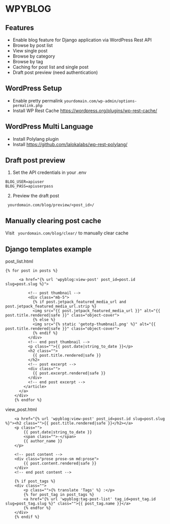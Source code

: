 # WPYBLOG

## Features

- Enable blog feature for Django application via WordPress Rest API
- Browse by post list
- View single post
- Browse by category
- Browse by tag
- Caching for post list and single post
- Draft post preview (need authentication)

## WordPress Setup

- Enable pretty permalink `yourdomain.com/wp-admin/options-permalink.php`
- Install WP Rest Cache https://wordpress.org/plugins/wp-rest-cache/

## WordPress Multi Language

- Install Polylang plugin
- Install https://github.com/lalokalabs/wp-rest-polylang/

## Draft post preview

1) Set the API credentials in your .env

```
BLOG_USER=apiuser
BLOG_PASS=apiuserpass
```

2) Preview the draft post

` yourdomain.com/blog/preview/<post_id>/`

## Manually clearing post cache

Visit ` yourdomain.com/blog/clear/` to manually clear cache

## Django templates example

post_list.html

```
{% for post in posts %}
    
      <a href="{% url 'wpyblog:view-post' post_id=post.id slug=post.slug %}">
        
          <!-- post thumbnail -->
          <div class="mb-5">
            {% if post.jetpack_featured_media_url and post.jetpack_featured_media_url.strip %}
            <img src="{{ post.jetpack_featured_media_url }}" alt="{{ post.title.rendered|safe }}" class="object-cover">
            {% else %}
            <img src="{% static 'getotp-thumbnail.png' %}" alt="{{ post.title.rendered|safe }}" class="object-cover">
            {% endif %}
          </div>
          <!-- end post thumbnail -->
          <p class="">{{ post.date|string_to_date }}</p>
          <h2 class="">
            {{ post.title.rendered|safe }}
          </h2>
          <!-- post excerpt -->
          <div class="">
            {{ post.excerpt.rendered|safe }}
          </div>
          <!-- end post excerpt -->
        </article>
      </a>
    </div>
    {% endfor %}
```

view_post.html

```
    <a href="{% url 'wpyblog:view-post' post_id=post.id slug=post.slug %}"><h2 class="">{{ post.title.rendered|safe }}</h2></a>
    <p class="">
        {{ post.date|string_to_date }}
        <span class="">·</span>
        {{ author_name }}
    </p>

    <!-- post content -->
    <div class="prose prose-sm md:prose">
        {{ post.content.rendered|safe }}
    </div>
    <!-- end post content -->

    {% if post_tags %}
    <div class="">
        <p class="">{% translate 'Tags' %} :</p>
        {% for post_tag in post_tags %}
        <a href="{% url 'wpyblog:tag-post-list' tag_id=post_tag.id slug=post_tag.slug %}" class="">{{ post_tag.name }}</a>
        {% endfor %}
    </div>
    {% endif %}
```
